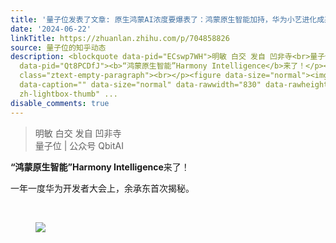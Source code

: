 ```yaml
---
title: '量子位发表了文章: 原生鸿蒙AI浓度要爆表了：鸿蒙原生智能加持，华为小艺进化成系统级智能体'
date: '2024-06-22'
linkTitle: https://zhuanlan.zhihu.com/p/704858826
source: 量子位的知乎动态
description: <blockquote data-pid="ECswp7WH">明敏 白交 发自 凹非寺<br>量子位 | 公众号 QbitAI</blockquote><p
  data-pid="Qt8PCDfJ"><b>“鸿蒙原生智能”Harmony Intelligence</b>来了！</p><p data-pid="rJw5zmNz">一年一度华为开发者大会上，余承东首次揭秘。</p><p
  class="ztext-empty-paragraph"><br></p><figure data-size="normal"><img src="https://pic3.zhimg.com/v2-78a5ec7161ef2ab6e7bb86fb153d46d6.jpg"
  data-caption="" data-size="normal" data-rawwidth="830" data-rawheight="278" class="origin_image
  zh-lightbox-thumb" ...
disable_comments: true
---
```

<blockquote data-pid="ECswp7WH">明敏 白交 发自 凹非寺<br>量子位 | 公众号 QbitAI</blockquote><p data-pid="Qt8PCDfJ"><b>“鸿蒙原生智能”Harmony Intelligence</b>来了！</p><p data-pid="rJw5zmNz">一年一度华为开发者大会上，余承东首次揭秘。</p><p class="ztext-empty-paragraph"><br></p><figure data-size="normal"><img src="https://pic3.zhimg.com/v2-78a5ec7161ef2ab6e7bb86fb153d46d6.jpg" data-caption="" data-size="normal" data-rawwidth="830" data-rawheight="278" class="origin_image zh-lightbox-thumb" ...